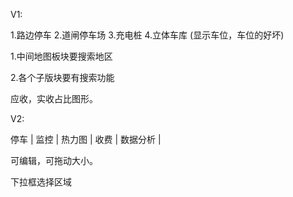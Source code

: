 V1:

1.路边停车
2.道闸停车场
3.充电桩
4.立体车库 (显示车位，车位的好坏)

1.中间地图板块要搜索地区

2.各个子版块要有搜索功能

应收，实收占比图形。

V2:

停车 | 监控 | 热力图 | 收费 | 数据分析 |

可编辑，可拖动大小。


下拉框选择区域





